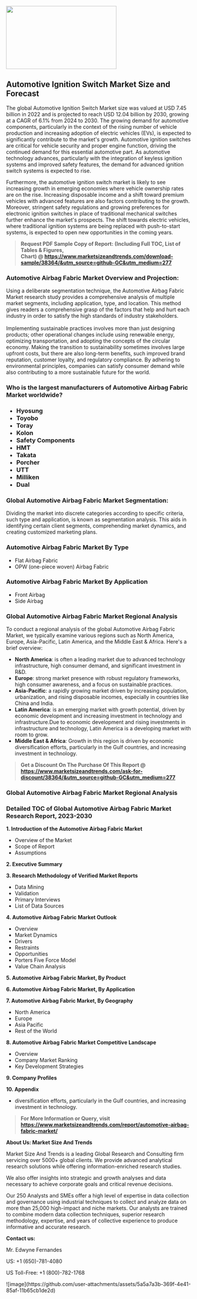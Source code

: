 <p><img class="alignnone size-medium wp-image-20088" src="https://ffe5etoiles.com/wp-content/uploads/2024/12/MST1-300x171.png" alt="" width="300" height="171" /></p><h2>Automotive Ignition Switch Market Size and Forecast</h2><p>The global Automotive Ignition Switch Market size was valued at USD 7.45 billion in 2022 and is projected to reach USD 12.04 billion by 2030, growing at a CAGR of 6.1% from 2024 to 2030. The growing demand for automotive components, particularly in the context of the rising number of vehicle production and increasing adoption of electric vehicles (EVs), is expected to significantly contribute to the market's growth. Automotive ignition switches are critical for vehicle security and proper engine function, driving the continued demand for this essential automotive part. As automotive technology advances, particularly with the integration of keyless ignition systems and improved safety features, the demand for advanced ignition switch systems is expected to rise.</p><p>Furthermore, the automotive ignition switch market is likely to see increasing growth in emerging economies where vehicle ownership rates are on the rise. Increasing disposable income and a shift toward premium vehicles with advanced features are also factors contributing to the growth. Moreover, stringent safety regulations and growing preferences for electronic ignition switches in place of traditional mechanical switches further enhance the market's prospects. The shift towards electric vehicles, where traditional ignition systems are being replaced with push-to-start systems, is expected to open new opportunities in the coming years.</p></p><blockquote id="" class=""><strong>Request PDF Sample Copy of Report: (Including Full TOC, List of Tables &amp; Figures, Chart)&nbsp;@&nbsp;<strong><a href="https://www.marketsizeandtrends.com/download-sample/38364/&utm_source=github-GC&utm_medium=277" target="_blank">https://www.marketsizeandtrends.com/download-sample/38364/&utm_source=github-GC&utm_medium=277</a></strong></strong></blockquote><h3 id="" class="">Automotive Airbag Fabric Market&nbsp;Overview and Projection:</h3><p id="" class="">Using a deliberate segmentation technique, the Automotive Airbag Fabric Market research study provides a comprehensive analysis of multiple market segments, including application, type, and location. This method gives readers a comprehensive grasp of the factors that help and hurt each industry in order to satisfy the high standards of industry stakeholders. <br /> <br />Implementing sustainable practices involves more than just designing products; other operational changes include using renewable energy, optimizing transportation, and adopting the concepts of the circular economy. Making the transition to sustainability sometimes involves large upfront costs, but there are also long-term benefits, such improved brand reputation, customer loyalty, and regulatory compliance. By adhering to environmental principles, companies can satisfy consumer demand while also contributing to a more sustainable future for the world.</p><h3 id="" class="">Who is the largest manufacturers of&nbsp;Automotive Airbag Fabric Market worldwide?</h3><h3 class=""><p><ul><li>Hyosung </li><li> Toyobo </li><li> Toray </li><li> Kolon </li><li> Safety Components </li><li> HMT </li><li> Takata </li><li> Porcher </li><li> UTT </li><li> Milliken </li><li> Dual</li></ul></p></h3><h3 id="" class="">Global&nbsp;Automotive Airbag Fabric Market Segmentation:</h3><p id="" class="">Dividing the market into discrete categories according to specific criteria, such type and application, is known as segmentation analysis. This aids in identifying certain client segments, comprehending market dynamics, and creating customized marketing plans.</p><h3 id="" class="">Automotive Airbag Fabric Market&nbsp;By Type</h3><p><p><ul><li>Flat Airbag Fabric </li><li> OPW (one-piece woven) Airbag Fabric</p></li></ul></p></p><h3 id="" class="">Automotive Airbag Fabric Market&nbsp;By Application</h3><p class=""><p><ul><li>Front Airbag </li><li> Side Airbag</li></ul></p></p><h3 id="" class="">Global Automotive Airbag Fabric Market Regional Analysis</h3><p id="" class="">To conduct a regional analysis of the global Automotive Airbag Fabric Market, we typically examine various regions such as North America, Europe, Asia-Pacific, Latin America, and the Middle East &amp; Africa. Here's a brief overview:</p><ul><li><strong>North America</strong>: is often a leading market due to advanced technology infrastructure, high consumer demand, and significant investment in R&amp;D.</li><li><strong>Europe</strong>: strong market presence with robust regulatory frameworks, high consumer awareness, and a focus on sustainable practices.</li><li><strong>Asia-Pacific</strong>: a rapidly growing market driven by increasing population, urbanization, and rising disposable incomes, especially in countries like China and India.</li><li><strong>Latin America</strong>: is an emerging market with growth potential, driven by economic development and increasing investment in technology and infrastructure.Due to economic development and rising investments in infrastructure and technology, Latin America is a developing market with room to grow.</li><li><strong>Middle East &amp; Africa</strong>: Growth in this region is driven by economic diversification efforts, particularly in the Gulf countries, and increasing investment in technology.</li></ul><blockquote id="" class=""><strong>Get a Discount On The Purchase Of This Report @ <strong><a href="https://www.marketsizeandtrends.com/ask-for-discount/38364/&utm_source=github-GC&utm_medium=277" target="_blank">https://www.marketsizeandtrends.com/ask-for-discount/38364/&utm_source=github-GC&utm_medium=277</a></strong></strong></blockquote><h3 id="" class="">Global Automotive Airbag Fabric Market Regional Analysis</h3><h3 id="" class="">Detailed TOC of Global Automotive Airbag Fabric Market Research Report, 2023-2030</h3><p id="" class=""><strong>1. Introduction of the Automotive Airbag Fabric Market</strong></p><ul><li>Overview of the Market</li><li>Scope of Report</li><li>Assumptions</li></ul><p id="" class=""><strong>2. Executive Summary</strong></p><p id="" class=""><strong>3. Research Methodology of Verified Market Reports</strong></p><ul><li>Data Mining</li><li>Validation</li><li>Primary Interviews</li><li>List of Data Sources</li></ul><p id="" class=""><strong>4. Automotive Airbag Fabric Market Outlook</strong></p><ul><li>Overview</li><li>Market Dynamics</li><li>Drivers</li><li>Restraints</li><li>Opportunities</li><li>Porters Five Force Model</li><li>Value Chain Analysis</li></ul><p id="" class=""><strong>5. Automotive Airbag Fabric Market, By Product</strong></p><p id="" class=""><strong>6. Automotive Airbag Fabric Market, By Application</strong></p><p id="" class=""><strong>7. Automotive Airbag Fabric Market, By Geography</strong></p><ul><li>North America</li><li>Europe</li><li>Asia Pacific</li><li>Rest of the World</li></ul><p id="" class=""><strong>8. Automotive Airbag Fabric Market Competitive Landscape</strong></p><ul><li>Overview</li><li>Company Market Ranking</li><li>Key Development Strategies</li></ul><p id="" class=""><strong>9. Company Profiles</strong></p><p id="" class=""><strong>10. Appendix</strong></p><ul><li>diversification efforts, particularly in the Gulf countries, and increasing investment in technology.</li></ul><blockquote id="" class=""><strong>For More Information or Query, visit <strong><strong><a href="https://www.marketsizeandtrends.com/report/automotive-airbag-fabric-market/" target="_blank">https://www.marketsizeandtrends.com/report/automotive-airbag-fabric-market/</a></strong></strong></strong></blockquote><p id="" class=""><strong>About Us: Market Size And Trends</strong></p><p id="" class="">Market Size And Trends is a leading Global Research and Consulting firm servicing over 5000+ global clients. We provide advanced analytical research solutions while offering information-enriched research studies.</p><p id="" class="">We also offer insights into strategic and growth analyses and data necessary to achieve corporate goals and critical revenue decisions.</p><p id="" class="">Our 250 Analysts and SMEs offer a high level of expertise in data collection and governance using industrial techniques to collect and analyze data on more than 25,000 high-impact and niche markets. Our analysts are trained to combine modern data collection techniques, superior research methodology, expertise, and years of collective experience to produce informative and accurate research.</p><p id="" class=""><strong>Contact us:</strong></p><p id="" class="">Mr. Edwyne Fernandes</p><p id="" class="">US: +1 (650)-781-4080</p><p id="" class="">US Toll-Free: +1 (800)-782-1768</p>
![image](https://github.com/user-attachments/assets/5a5a7a3b-369f-4e41-85af-11b65cb1de2d)
